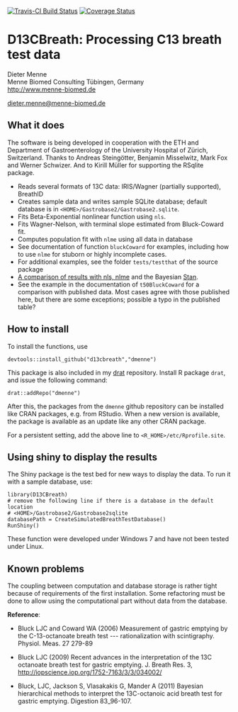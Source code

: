 [![Travis-CI Build Status](https://travis-ci.org/dmenne/d13cbreath.svg?branch=master)](https://travis-ci.org/dmenne/d13cbreath)
[![Coverage Status](https://coveralls.io/repos/github/dmenne/d13cbreath/badge.svg?branch=master)](https://coveralls.io/github/dmenne/d13cbreath?branch=master)

D13CBreath: Processing C13 breath test data
===========================================

Dieter Menne   
Menne Biomed Consulting Tübingen, Germany    
http://www.menne-biomed.de   

dieter.menne@menne-biomed.de 


## What it does
The software is being developed in cooperation with the ETH and Department of Gastroenterology of the University Hospital of Zürich, Switzerland. Thanks to Andreas Steingötter, Benjamin Misselwitz, Mark Fox and Werner Schwizer. And to Kirill Müller for supporting the RSqlite package.

* Reads several formats of 13C data: IRIS/Wagner (partially supported), BreathID
* Creates sample data and writes sample SQLite database; default database is in `<HOME>/Gastrobase2/Gastrobase2.sqlite`.
* Fits Beta-Exponential nonlinear function using `nls`.
* Fits Wagner-Nelson, with terminal slope estimated from Bluck-Coward fit.
* Computes population fit with `nlme` using all data in database
* See documentation of function `bluckCoward` for examples, including how to use
  `nlme` for stuborn or highly incomplete cases.
* For additional examples, see the folder `tests/testthat` of the source package
* [A comparison of results with nls, nlme](http://dmenne.github.io/d13cbreath) and the Bayesian [Stan](http://www.mc-stan.org).
* See the example in the documentation of `t50BluckCoward` for a comparison with published data. Most cases agree with those published here, but there are some exceptions; possible a typo in the published table?

## How to install
To install the functions, use
```
devtools::install_github("d13cbreath","dmenne")
```

This package is also included in my [drat](https://github.com/eddelbuettel/drat) repository. Install R package `drat`, and issue the following command:

`drat::addRepo("dmenne")`

After this, the packages from the `dmenne` github repository can be installed like CRAN packages, e.g. from RStudio. When a new version is available, the package is available as an update like any other CRAN package.

For a persistent setting, add the above line to `<R_HOME>/etc/Rprofile.site`.

## Using shiny to display the results

The Shiny package is the test bed for new ways to display the data. To run
it with a sample database, use:

```
library(D13CBreath)
# remove the following line if there is a database in the default location
# <HOME>/Gastrobase2/Gastrobase2sqlite
databasePath = CreateSimulatedBreathTestDatabase()
RunShiny()
```

These function were developed under Windows 7 and have not been tested under Linux.

## Known problems
The coupling between computation and database storage is rather tight because of requirements of the first installation. Some refactoring must be done to allow using the computational part without data from the database.


__Reference__: 

* Bluck LJC and Coward WA (2006) Measurement of gastric emptying by the C-13-octanoate breath test --- rationalization with scintigraphy. Physiol. Meas. 27 279-89

* Bluck LJC (2009) Recent advances in the interpretation of the 13C octanoate breath test for gastric emptying. J. Breath Res. 3, http://iopscience.iop.org/1752-7163/3/3/034002/

* Bluck, LJC, Jackson S, Vlasakakis G, Mander A (2011) Bayesian hierarchical methods to interpret  the 13C-octanoic acid breath  test for gastric emptying. Digestion 83_96-107.
